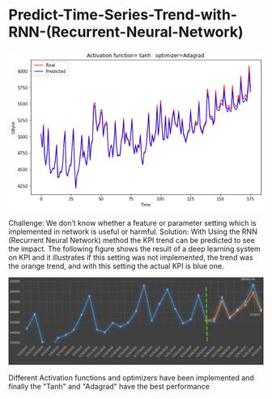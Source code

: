 # Predict-Time-Series-Trend-with-RNN-(Recurrent-Neural-Network)

![prediction](https://github.com/m-r-tanha/Predict-Time-Series-Trend-with-RNN-recurrent-Neural-Network-/blob/master/Tanh_Adagrad.png)

<p2>
    Challenge:
</p2>



<p4>
    We don’t know whether a feature or parameter setting which is implemented in network is useful or harmful.
Solution: With Using the RNN (Recurrent Neural Network)  method the KPI trend can be predicted to see the impact.
The following figure shows the result of a deep learning system on KPI and it illustrates if this setting was not implemented, the trend was the orange trend, and with this setting the actual KPI is blue one. </p4>

  
![Image of Linkedin](https://github.com/m-r-tanha/Predict-Time-Series-Trend-with-RNN-recurrent-Neural-Network-/blob/master/0.png)


Different Activation functions and optimizers have been implemented and finally the "Tanh" and "Adagrad" have the best performance 

